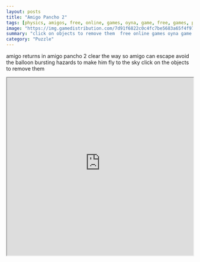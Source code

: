 ```yaml
---
layout: posts
title: "Amigo Pancho 2"
tags: [physics, amigos, free, online, games, oyna, game, free, games, play, play, games]
image: "https://img.gamedistribution.com/7d91f6822c0c4fc7be5683a65f4f979c-512x384.jpeg"
summary: "click on objects to remove them  free online games oyna game free games play play games"
category: "Puzzle"
---
```


amigo returns in amigo pancho 2 clear the way so amigo can escape avoid the balloon bursting hazards to make him fly to the sky click on the objects to remove them

<iframe width="100%" height="480px;" src="https://html5.gamedistribution.com/7d91f6822c0c4fc7be5683a65f4f979c/"></iframe>